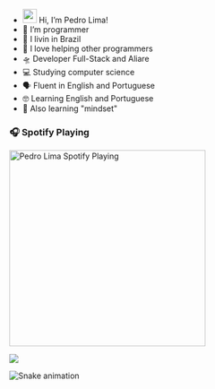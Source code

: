 - <img src="https://media.giphy.com/media/hvRJCLFzcasrR4ia7z/giphy.gif" width="25px" height="25px"> Hi, I’m Pedro Lima!
- 👀 I’m programmer
- 🌱 I livin in Brazil
- 💞️ I love helping other programmers
- 🛸 Developer Full-Stack and Aliare
- 💻 Studying computer science
- 🗣️ Fluent in English and Portuguese
- 🤓 Learning English and Portuguese
- 🔗 Also learning "mindset"


### 🎧 Spotify Playing

[<img src="https://spotify-now-playing-lohhans.vercel.app/api/spotify" alt="Pedro Lima Spotify Playing" width="350" />](https://open.spotify.com/user/21w5wvco6uwin3pijl4cqws4y)

 

<div>
  <a href="https://www.linkedin.com/in/pedro-lima-bezerra-b16aa4213/ target=" _blank"><img src="https://img.shields.io/badge/-LinkedIn-%230077B5?style=for-the-badge&logo=linkedin&logoColor=white" target="_blank"></a>


![Snake animation](https://github.com/mlarasusan/mlarasusan/blob/output/github-contribution-grid-snake.svg)



